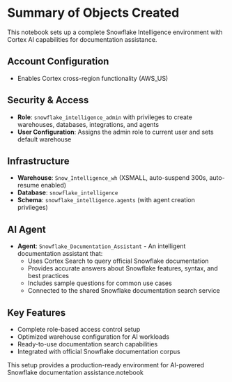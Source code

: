 # Summary of Objects Created

This notebook sets up a complete Snowflake Intelligence environment with Cortex AI capabilities for documentation assistance.

## Account Configuration
- Enables Cortex cross-region functionality (AWS_US)

## Security & Access
- **Role**: `snowflake_intelligence_admin` with privileges to create warehouses, databases, integrations, and agents
- **User Configuration**: Assigns the admin role to current user and sets default warehouse

## Infrastructure
- **Warehouse**: `Snow_Intelligence_wh` (XSMALL, auto-suspend 300s, auto-resume enabled)
- **Database**: `snowflake_intelligence`
- **Schema**: `snowflake_intelligence.agents` (with agent creation privileges)

## AI Agent
- **Agent**: `Snowflake_Documentation_Assistant` - An intelligent documentation assistant that:
  - Uses Cortex Search to query official Snowflake documentation
  - Provides accurate answers about Snowflake features, syntax, and best practices
  - Includes sample questions for common use cases
  - Connected to the shared Snowflake documentation search service

## Key Features
- Complete role-based access control setup
- Optimized warehouse configuration for AI workloads  
- Ready-to-use documentation search capabilities
- Integrated with official Snowflake documentation corpus

This setup provides a production-ready environment for AI-powered Snowflake documentation assistance.notebook
